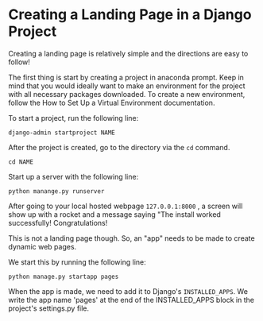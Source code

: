 # Creating a Landing Page in a Django Project

Creating a landing page is relatively simple and the directions are easy to follow! 

The first thing is start by creating a project in anaconda prompt. Keep in mind that you would ideally want to make an environment for the project with all necessary packages downloaded. To create a new environment, follow the How to Set Up a Virtual Environment documentation.

To start a project, run the following line:

```shell
django-admin startproject NAME
```

After the project is created, go to the directory via the <code>cd</code> command. 

```shell
cd NAME
```

Start up a server with the following line:

```shell
python manange.py runserver
```

After going to your local hosted webpage <code>127.0.0.1:8000</code> , a screen will show up with a rocket and a message saying "The install worked successfully! Congratulations!

This is not a landing page though. So, an "app" needs to be made to create dynamic web pages.

We start this by running the following line:

```shell
python manage.py startapp pages
```

When the app is made, we need to add it to Django's <code>INSTALLED_APPS</code>. We write the app name 'pages' at the end of the INSTALLED_APPS block in the project's settings.py file.

